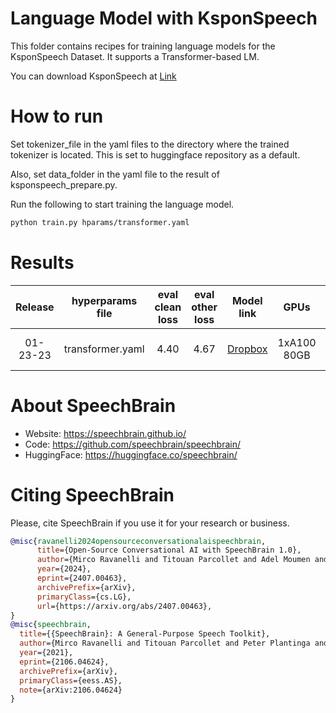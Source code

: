 # Language Model with KsponSpeech

This folder contains recipes for training language models for the KsponSpeech Dataset. It supports a Transformer-based LM.

You can download KsponSpeech at [Link](https://aihub.or.kr/aihubdata/data/view.do?currMenu=115&topMenu=100&aihubDataSe=realm&dataSetSn=123)

# How to run
Set tokenizer_file in the yaml files to the directory where the trained tokenizer is located. This is set to huggingface repository as a default.

Also, set data_folder in the yaml file to the result of ksponspeech_prepare.py.

Run the following to start training the language model.

```bash
python train.py hparams/transformer.yaml
```
# Results

| Release | hyperparams file | eval clean loss | eval other loss | Model link | GPUs |Training time|
|:----:|:----:|:----:|:----:|:----:|:----:|:----:|
|01-23-23|transformer.yaml|4.40|4.67|[Dropbox](https://www.dropbox.com/sh/egv5bdn8b5i45eo/AAB7a8gFt2FqbnO4yhL6DQ8na?dl=0)|1xA100 80GB|17 hours 2 mins|

# About SpeechBrain
- Website: https://speechbrain.github.io/
- Code: https://github.com/speechbrain/speechbrain/
- HuggingFace: https://huggingface.co/speechbrain/


# Citing SpeechBrain
Please, cite SpeechBrain if you use it for your research or business.

```bibtex
@misc{ravanelli2024opensourceconversationalaispeechbrain,
      title={Open-Source Conversational AI with SpeechBrain 1.0},
      author={Mirco Ravanelli and Titouan Parcollet and Adel Moumen and Sylvain de Langen and Cem Subakan and Peter Plantinga and Yingzhi Wang and Pooneh Mousavi and Luca Della Libera and Artem Ploujnikov and Francesco Paissan and Davide Borra and Salah Zaiem and Zeyu Zhao and Shucong Zhang and Georgios Karakasidis and Sung-Lin Yeh and Pierre Champion and Aku Rouhe and Rudolf Braun and Florian Mai and Juan Zuluaga-Gomez and Seyed Mahed Mousavi and Andreas Nautsch and Xuechen Liu and Sangeet Sagar and Jarod Duret and Salima Mdhaffar and Gaelle Laperriere and Mickael Rouvier and Renato De Mori and Yannick Esteve},
      year={2024},
      eprint={2407.00463},
      archivePrefix={arXiv},
      primaryClass={cs.LG},
      url={https://arxiv.org/abs/2407.00463},
}
@misc{speechbrain,
  title={{SpeechBrain}: A General-Purpose Speech Toolkit},
  author={Mirco Ravanelli and Titouan Parcollet and Peter Plantinga and Aku Rouhe and Samuele Cornell and Loren Lugosch and Cem Subakan and Nauman Dawalatabad and Abdelwahab Heba and Jianyuan Zhong and Ju-Chieh Chou and Sung-Lin Yeh and Szu-Wei Fu and Chien-Feng Liao and Elena Rastorgueva and François Grondin and William Aris and Hwidong Na and Yan Gao and Renato De Mori and Yoshua Bengio},
  year={2021},
  eprint={2106.04624},
  archivePrefix={arXiv},
  primaryClass={eess.AS},
  note={arXiv:2106.04624}
}
```

